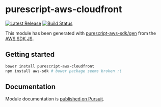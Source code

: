 # purescript-aws-cloudfront

[![Latest Release](https://pursuit.purescript.org/packages/purescript-aws-cloudfront/badge)](https://pursuit.purescript.org/packages/purescript-aws-cloudfront)
[![Build Status](https://app.wercker.com/status/5909b9e96d1080804b17a28f72f87b6b/s/master)](https://app.wercker.com/project/byKey/5909b9e96d1080804b17a28f72f87b6b)

This module has been generated with [purescript-aws-sdk/gen](https://github.com/purescript-aws-sdk/gen) from the [AWS SDK JS](https://github.com/aws/aws-sdk-js).

## Getting started

```sh
bower install purescript-aws-cloudfront
npm install aws-sdk # bower package seems broken :(
```

## Documentation

Module documentation is [published on Pursuit](http://pursuit.purescript.org/packages/purescript-aws-cloudfront).
